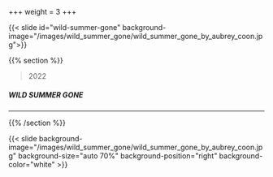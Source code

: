 +++
weight = 3
+++


{{< slide id="wild-summer-gone" background-image="/images/wild_summer_gone/wild_summer_gone_by_aubrey_coon.jpg">}}

{{% section %}}

> 2022

##### WILD SUMMER GONE

---

{{% /section %}}

{{< slide background-image="/images/wild_summer_gone/wild_summer_gone_by_aubrey_coon.jpg" background-size="auto 70%" background-position="right" background-color="white" >}}

